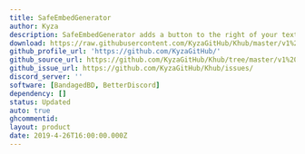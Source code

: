 ```yaml
---
title: SafeEmbedGenerator
author: Kyza
description: SafeEmbedGenerator adds a button to the right of your text box which allows you to create safe embeds with ease.
download: https://raw.githubusercontent.com/KyzaGitHub/Khub/master/v1%20Plugins/SafeEmbedGenerator/SafeEmbedGenerator.plugin.js
github_profile_url: 'https://github.com/KyzaGitHub/'
github_source_url: https://github.com/KyzaGitHub/Khub/tree/master/v1%20Plugins/SafeEmbedGenerator
github_issue_url: https://github.com/KyzaGitHub/Khub/issues/
discord_server: ''
software: [BandagedBD, BetterDiscord]
dependency: []
status: Updated
auto: true
ghcommentid:
layout: product
date: 2019-4-26T16:00:00.000Z
---
```

